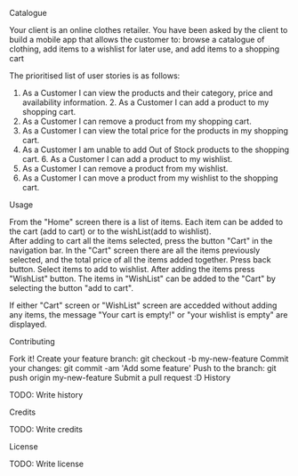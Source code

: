Catalogue

Your client is an online clothes retailer. You have been asked by the client to build a mobile app that allows the customer to:
browse a catalogue of clothing,
add items to a wishlist for later use, and add items to a shopping cart

The prioritised list of user stories is as follows:
1. As a Customer I can view the products and their category, price and availability information. 2. As a Customer I can add a product to my shopping cart.
3. As a Customer I can remove a product from my shopping cart.
4. As a Customer I can view the total price for the products in my shopping cart.
5. As a Customer I am unable to add Out of Stock products to the shopping cart. 6. As a Customer I can add a product to my wishlist.
7. As a Customer I can remove a product from my wishlist.
8. As a Customer I can move a product from my wishlist to the shopping cart.

Usage

From the "Home" screen there is a list of items. Each item can be added to the cart (add to cart) or to the wishList(add to wishlist).  
After adding to cart all the items selected, press the button "Cart" in the navigation bar.
In the "Cart" screen there are all the items previously selected, and the total price of all the items added together. 
Press back button. Select items to add to wishlist. After adding the items press "WishList" button. 
The items in "WishList" can be added to the "Cart" by selecting the button "add to cart".

If either "Cart" screen or "WishList" screen are accedded without adding any items, the message "Your cart is empty!" or "your wishlist is empty" are displayed.



Contributing

Fork it!
Create your feature branch: git checkout -b my-new-feature
Commit your changes: git commit -am 'Add some feature'
Push to the branch: git push origin my-new-feature
Submit a pull request :D
History

TODO: Write history

Credits

TODO: Write credits

License

TODO: Write license
